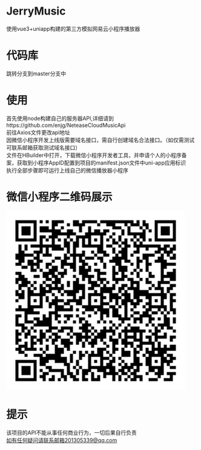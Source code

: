 # JerryMusic
使用vue3+uniapp构建的第三方模拟网易云小程序播放器

# 代码库
跳转分支到master分支中

# 使用
首先使用node构建自己的服务器API,详细请到https://github.com/enjg/NeteaseCloudMusicApi<br>
前往Axios文件更改api地址<br>
因微信小程序开发上线版需要域名接口，需自行创建域名合法接口。（如仅需测试可联系邮箱获取测试域名接口）<br>
文件在HBuilder中打开，下载微信小程序开发者工具，并申请个人的小程序备案，获取到小程序AppID配置到项目的manifest.json文件中uni-app应用标识<br>
执行全部步骤即可运行上线自己的微信播放器小程序
# 微信小程序二维码展示
![img](https://github.com/enjg/JerryMusic/blob/master/img/QR_Code.jpg)

# 提示
该项目的API不能从事任何商业行为，一切后果自行负责<br>
如有任何疑问请联系邮箱201305339@qq.com
